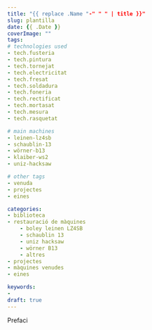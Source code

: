 ```yaml
---
title: "{{ replace .Name "-" " " | title }}"
slug: plantilla
date: {{ .Date }}
coverImage: ""
tags:
# technologies used
- tech.fusteria
- tech.pintura
- tech.tornejat
- tech.electricitat
- tech.fresat
- tech.soldadura
- tech.foneria
- tech.rectificat
- tech.mortasat
- tech.mesura
- tech.rasquetat

# main machines
- leinen-lz4sb
- schaublin-13
- wörner-b13
- klaiber-ws2
- uniz-hacksaw

# other tags
- venuda
- projectes
- eines

categories:
- biblioteca
- restauració de màquines
    - boley leinen LZ4SB
    - schaublin 13
    - uniz hacksaw
    - wörner B13
    - altres
- projectes
- màquines venudes
- eines

keywords:
-
draft: true
---
```


Prefaci

<!--more-->

<!--
{{< image classes="fig-100 center clear" src="original.jpg" >}}

{{< youtube id="k38Vl8QqrZE" >}}
-->
